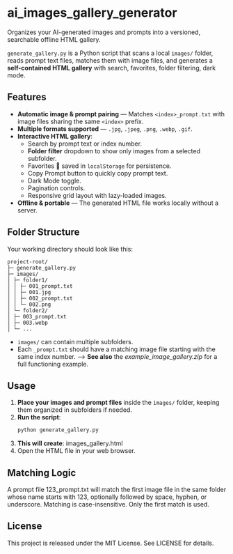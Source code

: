 # ai_images_gallery_generator
Organizes your AI-generated images and prompts into a versioned, searchable offline HTML gallery.

`generate_gallery.py` is a Python script that scans a local `images/` folder, reads prompt text files, matches them with image files, and generates a **self-contained HTML gallery** with search, favorites, folder filtering, dark mode.

## Features

- **Automatic image & prompt pairing** — Matches `<index>_prompt.txt` with image files sharing the same `<index>` prefix.
- **Multiple formats supported** — `.jpg`, `.jpeg`, `.png`, `.webp`, `.gif`.
- **Interactive HTML gallery**:
  - Search by prompt text or index number.
  - **Folder filter** dropdown to show only images from a selected subfolder.
  - Favorites 💖 saved in `localStorage` for persistence.
  - Copy Prompt button to quickly copy prompt text.
  - Dark Mode toggle.
  - Pagination controls.
  - Responsive grid layout with lazy-loaded images.
- **Offline & portable** — The generated HTML file works locally without a server.

## Folder Structure

Your working directory should look like this:
```
project-root/
├─ generate_gallery.py
├─ images/
│ ├─ folder1/
│ │ ├─ 001_prompt.txt
│ │ ├─ 001.jpg
│ │ ├─ 002_prompt.txt
│ │ └─ 002.png
│ └─ folder2/
│ ├─ 003_prompt.txt
│ ├─ 003.webp
│ └─ ...
```
- `images/` can contain multiple subfolders.
- Each `_prompt.txt` should have a matching image file starting with the same index number.
--> **See also** the *example_image_gallery.zip* for a full functioning example.

## Usage

1. **Place your images and prompt files** inside the `images/` folder, keeping them organized in subfolders if needed.
2. **Run the script**:
   ```bash
   python generate_gallery.py
3. **This will create**:
   images_gallery.html
4. Open the HTML file in your web browser.

## Matching Logic

A prompt file 123_prompt.txt will match the first image file in the same folder whose name starts with 123, optionally followed by space, hyphen, or underscore.
Matching is case-insensitive.
Only the first match is used.

## License

This project is released under the MIT License. See LICENSE for details.
